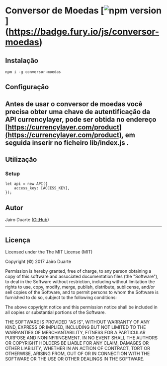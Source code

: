 # Conversor de Moedas [![npm version](https://badge.fury.io/js/conversor-moedas.svg)] (https://badge.fury.io/js/conversor-moedas)


## Instalação
    npm i -g conversor-moedas


## Configuração

Antes de usar o conversor de moedas você precisa obter uma chave de autentificação da API currencylayer, pode ser obtida no endereço  [https://currencylayer.com/product](https://currencylayer.com/product), em seguida inserir no ficheiro lib/index.js . 
---

## Utilização


### Setup

    let api = new API({
        access_key: [ACCESS_KEY],
    });

## Autor
Jairo Duarte ([GitHub](https://github.com/jairoduarte))

---

## Licença
Licensed under the The MIT License (MIT)

Copyright (&copy;) 2017 Jairo Duarte

Permission is hereby granted, free of charge, to any person obtaining a copy of this software and associated documentation files (the "Software"), to deal in the Software without restriction, including without limitation the rights to use, copy, modify, merge, publish, distribute, sublicense, and/or sell copies of the Software, and to permit persons to whom the Software is furnished to do so, subject to the following conditions:

The above copyright notice and this permission notice shall be included in all copies or substantial portions of the Software.

THE SOFTWARE IS PROVIDED "AS IS", WITHOUT WARRANTY OF ANY KIND, EXPRESS OR IMPLIED, INCLUDING BUT NOT LIMITED TO THE WARRANTIES OF MERCHANTABILITY, FITNESS FOR A PARTICULAR PURPOSE AND NONINFRINGEMENT. IN NO EVENT SHALL THE AUTHORS OR COPYRIGHT HOLDERS BE LIABLE FOR ANY CLAIM, DAMAGES OR OTHER LIABILITY, WHETHER IN AN ACTION OF CONTRACT, TORT OR OTHERWISE, ARISING FROM, OUT OF OR IN CONNECTION WITH THE SOFTWARE OR THE USE OR OTHER DEALINGS IN THE SOFTWARE.
